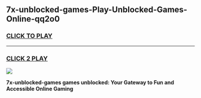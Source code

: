 
## 7x-unblocked-games-Play-Unblocked-Games-Online-qq2o0
<h3>
<a href="https://premium76.site?title=7x-unblocked-games&ref=25A">CLICK TO PLAY</a></h3>
<hr>

<h3>
<a href="https://premium76.site?title=7x-unblocked-games&ref=25A">CLICK 2 PLAY</a>
  
</h3>

<a href="https://premium76.site?title=7x-unblocked-games&ref=25A"><img src="https://clearcache.store/games.png"></a>


**7x-unblocked-games games unblocked: Your Gateway to Fun and Accessible Online Gaming**
